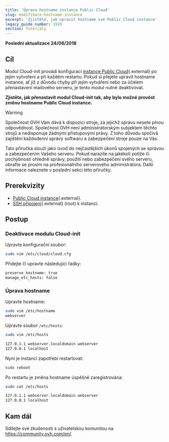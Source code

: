 ```yaml
---
title: 'Úprava hostname instance Public Cloud'
slug: modifikace-hostname-instance
excerpt: 'Zjistěte, jak upravit hostname své Public Cloud instance'
legacy_guide_number: 1928
section: Tutoriály
---
```


**Poslední aktualizace 24/08/2018**

## Cíl

Modul Cloud-init provádí konfiguraci [instance Public Cloud](https://www.ovh.cz/public-cloud/instances/){.external} po jejím vytvoření a při každém restartu. Pokud si přejete upravit hostname instance, ať již z důvodu chyby při jejím vytváření nebo za účelem přenastavení mailového serveru, je tento modul nutné deaktivovat. 

**Zjistěte, jak přenastavit modul Cloud-init tak, aby bylo možné provést změnu hostname Public Cloud instance.**

> [!warning]
>
> Společnost OVH Vám dává k dispozici stroje, za jejichž správu nesete plnou odpovědnost. Společnost OVH není administrátorským subjektem těchto strojů a nedisponuje žádnými přístupovými právy. Z toho důvodu spočívá zajištění každodenní správy softwaru a zabezpečení stroje pouze na Vás.
>
> Tato příručka slouží jako úvod do nejčastějších úkonů spojených se správou a zabezpečením Vašeho serveru.  Pokud narazíte na jakékoli potíže či pochybnosti ohledně správy, použití nebo zabezpečení svého serveru, obraťte se prosím na profesionálního serverového administrátora. Další informace naleznete v poslední sekci této příručky.
>


## Prerekvizity

- [Public Cloud instance](https://www.ovh.cz/public-cloud/instances/){.external}.
- [SSH připojení](https://docs.ovh.com/cz/cs/public-cloud/prvni-pripojeni/){.external} (root) k instanci.


## Postup

### Deaktivace modulu Cloud-init

Upravte konfigurační soubor:

```sh
sudo vim /etc/cloud/cloud.cfg
```

Přidejte či upravte následující řádky:

```sh
preserve_hostname: true
manage_etc_hosts: false
```

### Úprava hostname

Upravte hostname:

```sh
sudo vim /etc/hostname
webserver
```

Upravte soubor `/etc/hosts`:

```sh
sudo vim /etc/hosts

127.0.1.1 webserver.localdomain webserver
127.0.0.1 localhost
```

Nyní je instanci zapotřebí restartovat:

```bash
sudo reboot
```

Po restartu je změna hostname úspěšně zaregistrována:

```sh
sudo cat /etc/hosts

127.0.1.1 webserver.localdomain webserver
127.0.0.1 localhost
```

## Kam dál 

Sdílejte své zkušenosti s uživatelskou komunitou na <https://community.ovh.com/en/>.